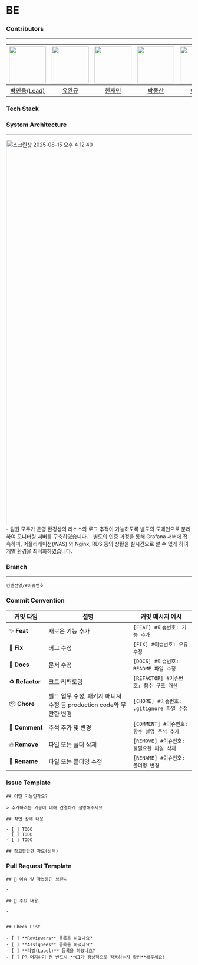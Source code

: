# BE

### Contributors
---
| <img src="https://avatars.githubusercontent.com/u/165489156?v=4" width="100" height="100"> | <img src="https://avatars.githubusercontent.com/u/80953694?v=4" width="100" height="100"> | <img src="https://avatars.githubusercontent.com/u/95339052?v=4" width="100" height="100"> | <img src="https://avatars.githubusercontent.com/u/201078502?v=4" width="100" height="100"> | <img src="https://avatars.githubusercontent.com/u/186348397?v=4" width="100" height="100"> |
|:---:|:---:|:---:|:---:|:---:|
| [박민음(Lead)](https://github.com/parkmineum) | [유완규](https://github.com/beans3142) | [한재민](https://github.com/jaemin0413) | [박종찬](https://github.com/Jongchanpark22) | [이가은](https://github.com/GaEun132) |


### Tech Stack


### System Architecture
---
<img width="2546" height="1044" alt="스크린샷 2025-08-15 오후 4 12 40" src="https://github.com/user-attachments/assets/7a326e07-93b6-444f-8b42-ac8b09c4e18f" />
- 팀원 모두가 운영 환경상의 리소스와 로그 추적이 가능하도록 별도의 도메인으로 분리하여 모니터링 서버를 구축하였습니다.
- 별도의 인증 과정을 통해 Grafana 서버에 접속하며, 어플리케이션(WAS) 와 Nginx, RDS 등의 상황을 실시간으로 알 수 있게 하여 개발 환경을 최적화하였습니다.


### Branch
---
`컨벤션명/#이슈번호`

### Commit Convention
| 커밋 타입 | 설명 | **커밋 메시지 예시** |
| --- | --- | --- |
| ✨ **Feat** | 새로운 기능 추가 | `[FEAT] #이슈번호: 기능 추가` |
| 🐛 **Fix** | 버그 수정 | `[FIX] #이슈번호: 오류 수정` |
| 📄 **Docs** | 문서 수정 | `[DOCS] #이슈번호: README 파일 수정` |
| ♻️ **Refactor** | 코드 리팩토링 | `[REFACTOR] #이슈번호: 함수 구조 개선` |
| 📦 **Chore** | 빌드 업무 수정, 패키지 매니저 수정 등 production code와 무관한 변경 | `[CHORE] #이슈번호: .gitignore 파일 수정` |
| 💬 **Comment** | 주석 추가 및 변경 | `[COMMENT] #이슈번호: 함수 설명 주석 추가` |
| 🔥 **Remove** | 파일 또는 폴더 삭제 | `[REMOVE] #이슈번호: 불필요한 파일 삭제` |
| 🚚 **Rename** | 파일 또는 폴더명 수정 | `[RENAME] #이슈번호: 폴더명 변경` |


### Issue Template
```
## 어떤 기능인가요?

> 추가하려는 기능에 대해 간결하게 설명해주세요

## 작업 상세 내용

- [ ] TODO
- [ ] TODO
- [ ] TODO

## 참고할만한 자료(선택)
```


### Pull Request Template
```
## 🎋 이슈 및 작업중인 브랜치

-

## 🔑 주요 내용

-


## Check List

- [ ] **Reviewers** 등록을 하였나요?
- [ ] **Assignees** 등록을 하였나요?
- [ ] **라벨(Label)** 등록을 하였나요?
- [ ] PR 머지하기 전 반드시 **CI가 정상적으로 작동하는지 확인**해주세요!
```

